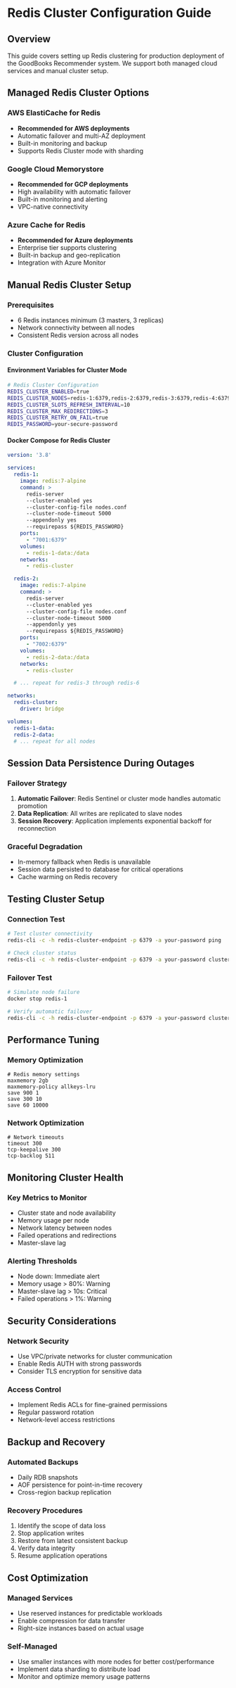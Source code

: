 # Redis Cluster Configuration Guide

## Overview

This guide covers setting up Redis clustering for production deployment of the GoodBooks Recommender system. We support both managed cloud services and manual cluster setup.

## Managed Redis Cluster Options

### AWS ElastiCache for Redis
- **Recommended for AWS deployments**
- Automatic failover and multi-AZ deployment
- Built-in monitoring and backup
- Supports Redis Cluster mode with sharding

### Google Cloud Memorystore
- **Recommended for GCP deployments**
- High availability with automatic failover
- Built-in monitoring and alerting
- VPC-native connectivity

### Azure Cache for Redis
- **Recommended for Azure deployments**
- Enterprise tier supports clustering
- Built-in backup and geo-replication
- Integration with Azure Monitor

## Manual Redis Cluster Setup

### Prerequisites
- 6 Redis instances minimum (3 masters, 3 replicas)
- Network connectivity between all nodes
- Consistent Redis version across all nodes

### Cluster Configuration

#### Environment Variables for Cluster Mode
```bash
# Redis Cluster Configuration
REDIS_CLUSTER_ENABLED=true
REDIS_CLUSTER_NODES=redis-1:6379,redis-2:6379,redis-3:6379,redis-4:6379,redis-5:6379,redis-6:6379
REDIS_CLUSTER_SLOTS_REFRESH_INTERVAL=10
REDIS_CLUSTER_MAX_REDIRECTIONS=3
REDIS_CLUSTER_RETRY_ON_FAIL=true
REDIS_PASSWORD=your-secure-password
```

#### Docker Compose for Redis Cluster
```yaml
version: '3.8'

services:
  redis-1:
    image: redis:7-alpine
    command: >
      redis-server 
      --cluster-enabled yes 
      --cluster-config-file nodes.conf 
      --cluster-node-timeout 5000 
      --appendonly yes
      --requirepass ${REDIS_PASSWORD}
    ports:
      - "7001:6379"
    volumes:
      - redis-1-data:/data
    networks:
      - redis-cluster

  redis-2:
    image: redis:7-alpine
    command: >
      redis-server 
      --cluster-enabled yes 
      --cluster-config-file nodes.conf 
      --cluster-node-timeout 5000 
      --appendonly yes
      --requirepass ${REDIS_PASSWORD}
    ports:
      - "7002:6379"
    volumes:
      - redis-2-data:/data
    networks:
      - redis-cluster

  # ... repeat for redis-3 through redis-6

networks:
  redis-cluster:
    driver: bridge

volumes:
  redis-1-data:
  redis-2-data:
  # ... repeat for all nodes
```

## Session Data Persistence During Outages

### Failover Strategy
1. **Automatic Failover**: Redis Sentinel or cluster mode handles automatic promotion
2. **Data Replication**: All writes are replicated to slave nodes
3. **Session Recovery**: Application implements exponential backoff for reconnection

### Graceful Degradation
- In-memory fallback when Redis is unavailable
- Session data persisted to database for critical operations
- Cache warming on Redis recovery

## Testing Cluster Setup

### Connection Test
```bash
# Test cluster connectivity
redis-cli -c -h redis-cluster-endpoint -p 6379 -a your-password ping

# Check cluster status
redis-cli -c -h redis-cluster-endpoint -p 6379 -a your-password cluster nodes
```

### Failover Test
```bash
# Simulate node failure
docker stop redis-1

# Verify automatic failover
redis-cli -c -h redis-cluster-endpoint -p 6379 -a your-password cluster nodes
```

## Performance Tuning

### Memory Optimization
```
# Redis memory settings
maxmemory 2gb
maxmemory-policy allkeys-lru
save 900 1
save 300 10
save 60 10000
```

### Network Optimization
```
# Network timeouts
timeout 300
tcp-keepalive 300
tcp-backlog 511
```

## Monitoring Cluster Health

### Key Metrics to Monitor
- Cluster state and node availability
- Memory usage per node
- Network latency between nodes
- Failed operations and redirections
- Master-slave lag

### Alerting Thresholds
- Node down: Immediate alert
- Memory usage > 80%: Warning
- Master-slave lag > 10s: Critical
- Failed operations > 1%: Warning

## Security Considerations

### Network Security
- Use VPC/private networks for cluster communication
- Enable Redis AUTH with strong passwords
- Consider TLS encryption for sensitive data

### Access Control
- Implement Redis ACLs for fine-grained permissions
- Regular password rotation
- Network-level access restrictions

## Backup and Recovery

### Automated Backups
- Daily RDB snapshots
- AOF persistence for point-in-time recovery
- Cross-region backup replication

### Recovery Procedures
1. Identify the scope of data loss
2. Stop application writes
3. Restore from latest consistent backup
4. Verify data integrity
5. Resume application operations

## Cost Optimization

### Managed Services
- Use reserved instances for predictable workloads
- Enable compression for data transfer
- Right-size instances based on actual usage

### Self-Managed
- Use smaller instances with more nodes for better cost/performance
- Implement data sharding to distribute load
- Monitor and optimize memory usage patterns
